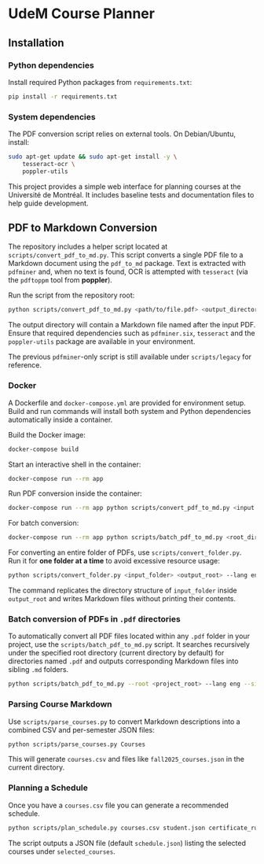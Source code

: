 # UdeM Course Planner

## Installation

### Python dependencies
Install required Python packages from `requirements.txt`:
```bash
pip install -r requirements.txt
```

### System dependencies
The PDF conversion script relies on external tools. On Debian/Ubuntu, install:
```bash
sudo apt-get update && sudo apt-get install -y \
    tesseract-ocr \
    poppler-utils
```


This project provides a simple web interface for planning courses at the Université de Montréal.
It includes baseline tests and documentation files to help guide development.

## PDF to Markdown Conversion
The repository includes a helper script located at `scripts/convert_pdf_to_md.py`.
This script converts a single PDF file to a Markdown document using the
`pdf_to_md` package. Text is extracted with `pdfminer` and, when no text is
found, OCR is attempted with `tesseract` (via the `pdftoppm` tool from
**poppler**).

Run the script from the repository root:

```bash
python scripts/convert_pdf_to_md.py <path/to/file.pdf> <output_directory> --lang eng
```

The output directory will contain a Markdown file named after the input PDF.
Ensure that required dependencies such as `pdfminer.six`, `tesseract` and the
`poppler-utils` package are
available in your environment.

The previous `pdfminer`-only script is still available under `scripts/legacy`
for reference.

### Docker

A Dockerfile and `docker-compose.yml` are provided for environment setup. Build and run commands will install both system and Python dependencies automatically inside a container.

Build the Docker image:
```bash
docker-compose build
```

Start an interactive shell in the container:
```bash
docker-compose run --rm app
```

Run PDF conversion inside the container:
```bash
docker-compose run --rm app python scripts/convert_pdf_to_md.py <input.pdf> <output_directory> --lang eng
```

For batch conversion:
```bash
docker-compose run --rm app python scripts/batch_pdf_to_md.py <root_directory> --lang eng --silent
```

For converting an entire folder of PDFs, use `scripts/convert_folder.py`. Run it
for **one folder at a time** to avoid excessive resource usage:

```bash
python scripts/convert_folder.py <input_folder> <output_root> --lang eng --silent
```

The command replicates the directory structure of `input_folder` inside
`output_root` and writes Markdown files without printing their contents.
### Batch conversion of PDFs in `.pdf` directories
To automatically convert all PDF files located within any `.pdf` folder in your project,
use the `scripts/batch_pdf_to_md.py` script. It searches recursively under the specified
root directory (current directory by default) for directories named `.pdf` and outputs
corresponding Markdown files into sibling `.md` folders.

```bash
python scripts/batch_pdf_to_md.py --root <project_root> --lang eng --silent
```

### Parsing Course Markdown
Use `scripts/parse_courses.py` to convert Markdown descriptions into a combined
CSV and per-semester JSON files:

```bash
python scripts/parse_courses.py Courses
```

This will generate `courses.csv` and files like `fall2025_courses.json` in the
current directory.

### Planning a Schedule
Once you have a `courses.csv` file you can generate a recommended schedule.

```bash
python scripts/plan_schedule.py courses.csv student.json certificate_rules.json
```

The script outputs a JSON file (default `schedule.json`) listing the selected
courses under `selected_courses`.
